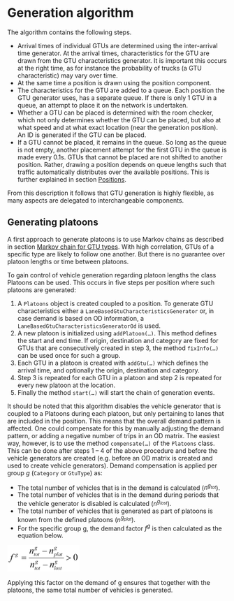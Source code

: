 # Generation algorithm

The algorithm contains the following steps.

* Arrival times of individual GTUs are determined using the inter-arrival time generator. At the arrival times, characteristics for the GTU are drawn from the GTU characteristics generator. It is important this occurs at the right time, as for instance the probability of trucks (a GTU characteristic) may vary over time.
* At the same time a position is drawn using the position component. 
* The characteristics for the GTU are added to a queue. Each position the GTU generator uses, has a separate queue. If there is only 1 GTU in a queue, an attempt to place it on the network is undertaken.
* Whether a GTU can be placed is determined with the room checker, which not only determines whether the GTU can be placed, but also at what speed and at what exact location (near the generation position). An ID is generated if the GTU can be placed.
* If a GTU cannot be placed, it remains in the queue. So long as the queue is not empty, another placement attempt for the first GTU in the queue is made every 0.1s. GTUs that cannot be placed are not shifted to another position. Rather, drawing a position depends on queue lengths such that traffic automatically distributes over the available positions. This is further explained in section [Positions](positions.md).

From this description it follows that GTU generation is highly flexible, as many aspects are delegated to interchangeable components.


## Generating platoons

A first approach to generate platoons is to use Markov chains as described in section [Markov chain for GTU types](traffic-od.md#markov-chain-for-gtu-types). With high correlation, GTUs of a specific type are likely to follow one another. But there is no guarantee over platoon lengths or time between platoons.

To gain control of vehicle generation regarding platoon lengths the class Platoons can be used. This occurs in five steps per position where such platoons are generated:

1.  A `Platoons` object is created coupled to a position. To generate GTU characteristics either a `LaneBasedGtuCharacteristicsGenerator` or, in case demand is based on OD information, a `LaneBasedGtuCharacteristicsGeneratorOd` is used.
2.  A new platoon is initialized using `addPlatoon(…)`. This method defines the start and end time. If origin, destination and category are fixed for GTUs that are consecutively created in step 3, the method `fixInfo(…)` can be used once for such a group. 
3.  Each GTU in a platoon is created with `addGtu(…)` which defines the arrival time, and optionally the origin, destination and category.
4.  Step 3 is repeated for each GTU in a platoon and step 2 is repeated for every new platoon at the location. 
5.  Finally the method `start(…)` will start the chain of generation events.

It should be noted that this algorithm disables the vehicle generator that is coupled to a Platoons during each platoon, but only pertaining to lanes that are included in the position. This means that the overall demand pattern is affected. One could compensate for this by manually adjusting the demand pattern, or adding a negative number of trips in an OD matrix. The easiest way, however, is to use the method `compensate(…)` of the `Platoons` class. This can be done after steps 1 – 4 of the above procedure and before the vehicle generators are created (e.g. before an OD matrix is created and used to create vehicle generators). Demand compensation is applied per group _g_ (`Category` or `GtuType`) as:

* The total number of vehicles that is in the demand is calculated (<i>n<sup>g<sub>tot</sub></sup></i>).
* The total number of vehicles that is in the demand during periods that the vehicle generator is disabled is calculated (<i>n<sup>g<sub>lost</sub></sup></i>).
* The total number of vehicles that is generated as part of platoons is known from the defined platoons (<i>n<sup>g<sub>plat</sub></sup></i>).
* For the specific group g, the demand factor <i>f<sup>g</sup></i> is then calculated as the equation below.

![](../images/OTS_formula_1.png)

Applying this factor on the demand of g ensures that together with the platoons, the same total number of vehicles is generated.
